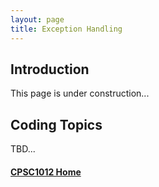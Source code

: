 ```yaml
---
layout: page
title: Exception Handling
---
```

## Introduction
This page is under construction...

## Coding Topics
TBD...

#### [CPSC1012 Home](../)